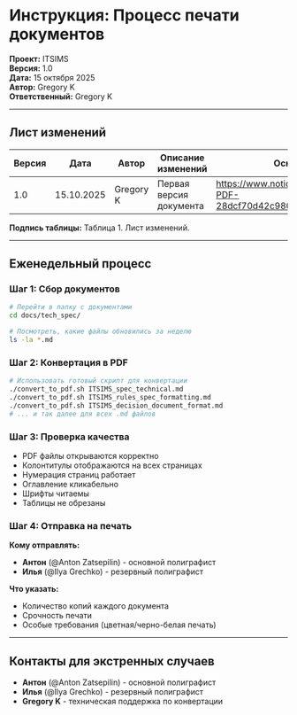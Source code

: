 # Инструкция: Процесс печати документов

**Проект:** ITSIMS  
**Версия:** 1.0  
**Дата:** 15 октября 2025  
**Автор:** Gregory K  
**Ответственный:** Gregory K

---

## Лист изменений

| Версия | Дата       | Автор     | Описание изменений      | Основание                                                             |
| ------ | ---------- | --------- | ----------------------- | --------------------------------------------------------------------- |
| 1.0    | 15.10.2025 | Gregory K | Первая версия документа | <https://www.notion.so/Markdown-PDF-28dcf70d42c9800f8b0ff1c56f59f24e> |

**Подпись таблицы:** Таблица 1. Лист изменений.

---

## Еженедельный процесс

### Шаг 1: Сбор документов

```bash
# Перейти в папку с документами
cd docs/tech_spec/

# Посмотреть, какие файлы обновились за неделю
ls -la *.md
```

### Шаг 2: Конвертация в PDF

```bash
# Использовать готовый скрипт для конвертации
./convert_to_pdf.sh ITSIMS_spec_technical.md
./convert_to_pdf.sh ITSIMS_rules_spec_formatting.md
./convert_to_pdf.sh ITSIMS_decision_document_format.md
# ... и так далее для всех .md файлов
```

### Шаг 3: Проверка качества

- PDF файлы открываются корректно
- Колонтитулы отображаются на всех страницах
- Нумерация страниц работает
- Оглавление кликабельно
- Шрифты читаемы
- Таблицы не обрезаны

### Шаг 4: Отправка на печать

**Кому отправлять:**

- **Антон** (@Anton Zatsepilin) - основной полиграфист
- **Илья** (@Ilya Grechko) - резервный полиграфист

**Что указать:**

- Количество копий каждого документа
- Срочность печати
- Особые требования (цветная/черно-белая печать)

---

## Контакты для экстренных случаев

- **Антон** (@Anton Zatsepilin) - основной полиграфист
- **Илья** (@Ilya Grechko) - резервный полиграфист  
- **Gregory K** - техническая поддержка по конвертации

